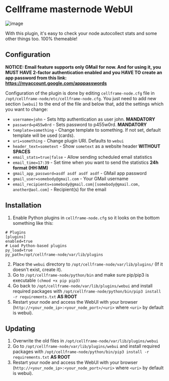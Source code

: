 # Cellframe masternode WebUI
![image](https://github.com/user-attachments/assets/818362e5-0fa6-4ee0-bb7b-16240c073829)

With this plugin, it's easy to check your node autocollect stats and some other things too. 100% themeable!

## Configuration

**NOTICE: Email feature supports only GMail for now. And for using it, you MUST HAVE 2-factor authentication enabled and you HAVE TO create an app password from this link:  https://myaccount.google.com/apppasswords**

Configuration of the plugin is done by editing `cellframe-node.cfg` file in `/opt/cellframe-node/etc/cellframe-node.cfg`. You just need to add new section `[webui]` to the end of the file and below that, add the settings which you want to change:

- `username=john` - Sets http authentication as user john. **MANDATORY**
- `password=p455w0rd` - Sets password to p455w0rd. **MANDATORY**  
- `template=something` - Change template to something. If not set, default template will be used (cards).
- `uri=something` - Change plugin URI. Defaults to `webui`
- `header_text=sometext` - Show `sometext` as a website header **WITHOUT SPACES**
- `email_stats=true|false` - Allow sending scheduled email statistics
- `email_time=17:39` - Set time when you want to send the statistics **24h format (HH:MM)**
- `gmail_app_password=asdf asdf asdf asdf` - GMail app password
- `gmail_user=somebody@gmail.com` - Your GMail username
- `email_recipients=somebody@gmail.com|[somebody@gmail.com, another@aol.com]` - Recipient(s) for the email

## Installation

1. Enable Python plugins in `cellframe-node.cfg` so it looks on the bottom something like this:
```
# Plugins
[plugins]
enabled=true
# Load Python-based plugins
py_load=true
py_path=/opt/cellframe-node/var/lib/plugins

```
2. Place the `webui` directory to `/opt/cellframe-node/var/lib/plugins/` (If it doesn't exist, create it).
3. Go to `/opt/cellframe-node/python/bin` and make sure pip/pip3 is executable `(chmod +x pip pip3)`
4. Go back to `/opt/cellframe-node/var/lib/plugins/webui` and install required packages with `/opt/cellframe-node/python/bin/pip3 install -r requirements.txt` **AS ROOT**
5. Restart your node and access the WebUI with your browser (`http://<your_node_ip>:<your_node_port>/<uri>` where `<uri>` by default is webui).

## Updating

1. Overwrite the old files in `/opt/cellframe-node/var/lib/plugins/webui`
2. Go to `/opt/cellframe-node/var/lib/plugins/webui` and install required packages with `/opt/cellframe-node/python/bin/pip3 install -r requirements.txt` **AS ROOT**
3. Restart your node and access the WebUI with your browser (`http://<your_node_ip>:<your_node_port>/<uri>` where `<uri>` by default is webui).